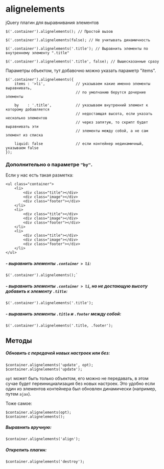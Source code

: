 # alignelements

jQuery плагин для выравнивания элементов
    
    $('.container').alignelements(); // Простой вызов
    
    $('.container').alignelements(false); // Не учитывать динамичность

    $('.container').alignelements('.title'); // Выравнить элементы по внутреннему элементу ".title"
    
    $('.container').alignelements('.title', false); // Вышесказанные сразу

Параметры объектом, тут добавочно можно указать параметр "items".
    
    $('.container').alignelements({
        items : '>li',              // указываем какие именно элементы выравнивать, 
                                    // по умолчанию берутся дочерние элементы

        by    : '.title',           // указываем внутренний элемент к которому добавляется 
                                    // недостающая высота, если указать несколько элементов 
                                    // через запятую, то скрипт будет выравнивать эти 
                                    // элементы между собой, а не сам элемент из списка

        liquid: false               // если контейнер нединамичный, указываем false
    });

### Дополнительно о параметре `"by"`.

Если у нас есть такая разметка:
    
    <ul class="container">
        <li>
            <div class="title"></div>
            <div class="image"></div>
            <div class="footer"></div>
        </li>
        <li>
            <div class="title"></div>
            <div class="image"></div>
            <div class="footer"></div>
        </li>
        <li>
            <div class="title"></div>
            <div class="image"></div>
            <div class="footer"></div>
        </li>
    </ul>

##### \- выравнить элементы `.container > li`:
    
    $('.container').alignelements();` 
##### \- выравнить элементы `.container > li`, но не достающую высоту добавить к элементу `.title`:
    
    $('.container').alignelements('.title');
##### \- выравнить элементы `.title` и `.footer` между собой:
    
    $('.container').alignelements('.title, .footer');

## Методы
##### Обновить с передачей новых настроек или без:
    
    $container.alignelements('update', opt);
    $container.alignelements('update');
`opt` может быть только объектом, его можно не передавать, в этом сучае будет переинициализация без новых настроек. Это удобно если один из элементов контейнера был обновлен динамически (например, путем `ajax`).

Тоже самое:
    
    $container.alignelements(opt);
    $container.alignelements();

##### Выравнить вручную:
    
    $container.alignelements('align');
##### Открепить плагин:
    
    $container.alignelements('destroy');
